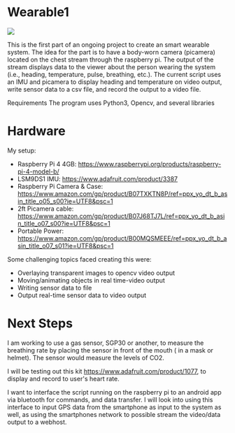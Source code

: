 # Wearable1
![](sample.gif)

This is the first part of an ongoing project to create an smart wearable system. The idea for the part is to have a body-worn camera (picamera) located on the chest stream through the raspberry pi. The output of the stream displays data to the viewer
 about the person wearing the system (i.e., heading, temperature, pulse, breathing, etc.).  The current script uses an IMU and picamera to display heading and temperature on video output, write sensor data to a csv file, and record the output to a video file.
 
 Requirements
 The program uses Python3, Opencv, and several libraries
 
 # Hardware
 My setup:
 - Raspberry Pi 4 4GB: https://www.raspberrypi.org/products/raspberry-pi-4-model-b/
 - LSM9DS1 IMU: https://www.adafruit.com/product/3387
 - Raspberry Pi Camera & Case: https://www.amazon.com/gp/product/B07TXKTN8P/ref=ppx_yo_dt_b_asin_title_o05_s00?ie=UTF8&psc=1
 - 2ft Picamera cable: https://www.amazon.com/gp/product/B07J68TJ7L/ref=ppx_yo_dt_b_asin_title_o07_s00?ie=UTF8&psc=1
 - Portable Power: https://www.amazon.com/gp/product/B00MQSMEEE/ref=ppx_yo_dt_b_asin_title_o07_s01?ie=UTF8&psc=1
 
 Some challenging topics faced creating this were:
 - Overlaying transparent images to opencv video output
 - Moving/animating objects in real time-video output
 - Writing sensor data to file
 - Output real-time sensor data to video output
 
# Next Steps

I am working to use a gas sensor, SGP30 or another, to measure the breathing rate by placing the sensor in front of the mouth ( in a mask or helmet). The sensor would measure the levels of CO2.

I will be testing out this kit https://www.adafruit.com/product/1077, to display and record to user's heart rate.

I want to interface the script running on the raspberry pi to an android app via bluetooth for commands, and data transfer. I will look into using this interface to input GPS data from the smartphone as input to the system as well, as using the smartphones network to possible stream the video/data output to a webhost.
